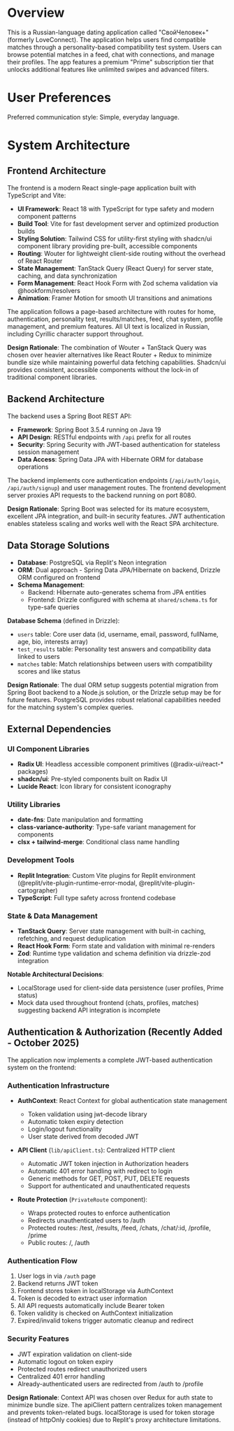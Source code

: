 # Overview

This is a Russian-language dating application called "СвойЧеловек+" (formerly LoveConnect). The application helps users find compatible matches through a personality-based compatibility test system. Users can browse potential matches in a feed, chat with connections, and manage their profiles. The app features a premium "Prime" subscription tier that unlocks additional features like unlimited swipes and advanced filters.

# User Preferences

Preferred communication style: Simple, everyday language.

# System Architecture

## Frontend Architecture

The frontend is a modern React single-page application built with TypeScript and Vite:

- **UI Framework**: React 18 with TypeScript for type safety and modern component patterns
- **Build Tool**: Vite for fast development server and optimized production builds
- **Styling Solution**: Tailwind CSS for utility-first styling with shadcn/ui component library providing pre-built, accessible components
- **Routing**: Wouter for lightweight client-side routing without the overhead of React Router
- **State Management**: TanStack Query (React Query) for server state, caching, and data synchronization
- **Form Management**: React Hook Form with Zod schema validation via @hookform/resolvers
- **Animation**: Framer Motion for smooth UI transitions and animations

The application follows a page-based architecture with routes for home, authentication, personality test, results/matches, feed, chat system, profile management, and premium features. All UI text is localized in Russian, including Cyrillic character support throughout.

**Design Rationale**: The combination of Wouter + TanStack Query was chosen over heavier alternatives like React Router + Redux to minimize bundle size while maintaining powerful data fetching capabilities. Shadcn/ui provides consistent, accessible components without the lock-in of traditional component libraries.

## Backend Architecture

The backend uses a Spring Boot REST API:

- **Framework**: Spring Boot 3.5.4 running on Java 19
- **API Design**: RESTful endpoints with `/api` prefix for all routes
- **Security**: Spring Security with JWT-based authentication for stateless session management
- **Data Access**: Spring Data JPA with Hibernate ORM for database operations

The backend implements core authentication endpoints (`/api/auth/login`, `/api/auth/signup`) and user management routes. The frontend development server proxies API requests to the backend running on port 8080.

**Design Rationale**: Spring Boot was selected for its mature ecosystem, excellent JPA integration, and built-in security features. JWT authentication enables stateless scaling and works well with the React SPA architecture.

## Data Storage Solutions

- **Database**: PostgreSQL via Replit's Neon integration
- **ORM**: Dual approach - Spring Data JPA/Hibernate on backend, Drizzle ORM configured on frontend
- **Schema Management**: 
  - Backend: Hibernate auto-generates schema from JPA entities
  - Frontend: Drizzle configured with schema at `shared/schema.ts` for type-safe queries
  
**Database Schema** (defined in Drizzle):
- `users` table: Core user data (id, username, email, password, fullName, age, bio, interests array)
- `test_results` table: Personality test answers and compatibility data linked to users
- `matches` table: Match relationships between users with compatibility scores and like status

**Design Rationale**: The dual ORM setup suggests potential migration from Spring Boot backend to a Node.js solution, or the Drizzle setup may be for future features. PostgreSQL provides robust relational capabilities needed for the matching system's complex queries.

## External Dependencies

### UI Component Libraries
- **Radix UI**: Headless accessible component primitives (@radix-ui/react-* packages)
- **shadcn/ui**: Pre-styled components built on Radix UI
- **Lucide React**: Icon library for consistent iconography

### Utility Libraries
- **date-fns**: Date manipulation and formatting
- **class-variance-authority**: Type-safe variant management for components
- **clsx + tailwind-merge**: Conditional class name handling

### Development Tools
- **Replit Integration**: Custom Vite plugins for Replit environment (@replit/vite-plugin-runtime-error-modal, @replit/vite-plugin-cartographer)
- **TypeScript**: Full type safety across frontend codebase

### State & Data Management
- **TanStack Query**: Server state management with built-in caching, refetching, and request deduplication
- **React Hook Form**: Form state and validation with minimal re-renders
- **Zod**: Runtime type validation and schema definition via drizzle-zod integration

**Notable Architectural Decisions**:
- LocalStorage used for client-side data persistence (user profiles, Prime status)
- Mock data used throughout frontend (chats, profiles, matches) suggesting backend API integration is incomplete

## Authentication & Authorization (Recently Added - October 2025)

The application now implements a complete JWT-based authentication system on the frontend:

### Authentication Infrastructure
- **AuthContext**: React Context for global authentication state management
  - Token validation using jwt-decode library
  - Automatic token expiry detection
  - Login/logout functionality
  - User state derived from decoded JWT

- **API Client** (`lib/apiClient.ts`): Centralized HTTP client
  - Automatic JWT token injection in Authorization headers
  - Automatic 401 error handling with redirect to login
  - Generic methods for GET, POST, PUT, DELETE requests
  - Support for authenticated and unauthenticated requests

- **Route Protection** (`PrivateRoute` component):
  - Wraps protected routes to enforce authentication
  - Redirects unauthenticated users to /auth
  - Protected routes: /test, /results, /feed, /chats, /chat/:id, /profile, /prime
  - Public routes: /, /auth

### Authentication Flow
1. User logs in via `/auth` page
2. Backend returns JWT token
3. Frontend stores token in localStorage via AuthContext
4. Token is decoded to extract user information
5. All API requests automatically include Bearer token
6. Token validity is checked on AuthContext initialization
7. Expired/invalid tokens trigger automatic cleanup and redirect

### Security Features
- JWT expiration validation on client-side
- Automatic logout on token expiry
- Protected routes redirect unauthorized users
- Centralized 401 error handling
- Already-authenticated users are redirected from /auth to /profile

**Design Rationale**: Context API was chosen over Redux for auth state to minimize bundle size. The apiClient pattern centralizes token management and prevents token-related bugs. localStorage is used for token storage (instead of httpOnly cookies) due to Replit's proxy architecture limitations.